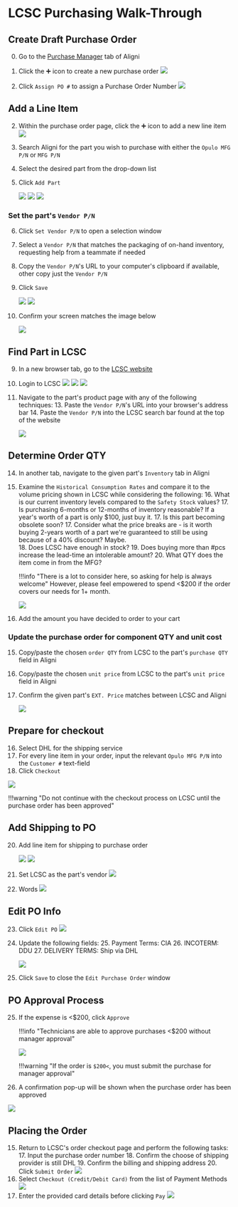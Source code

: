 # LCSC Purchasing Walk-Through

## Create Draft Purchase Order

0. Go to the [Purchase Manager](https://opulo.aligni.com/purchases) tab of Aligni

1. Click the ➕ icon to create a new purchase order
	<img style="height:500px width:auto;" src="img/add-part-0.webp">

5. Click `Assign PO #` to assign a Purchase Order Number
	<img style="height:500px width:auto;" src="img/add-part-5.webp">

## Add a Line Item
2. Within the purchase order page, click the ➕ icon to add a new line item
	<img style="height:500px width:auto;" src="img/add-part-1.webp">
4. Search Aligni for the part you wish to purchase with either the `Opulo MFG P/N` or `MFG P/N`
4. Select the desired part from the drop-down list
5. Click `Add Part`

	<img style="height:500px width:auto;" src="img/add-part-2.webp">
	<img style="height:500px width:auto;" src="img/add-part-3.webp">
	<img style="height:500px width:auto;" src="img/add-part-4.webp">

### Set the part's `Vendor P/N`
6. Click `Set Vendor P/N` to open a selection window 
7. Select a `Vendor P/N` that matches the packaging of on-hand inventory, requesting help from a teammate if needed
8. Copy the  `Vendor P/N`'s URL to your computer's clipboard if available, other copy just the `Vendor P/N`
9. Click `Save`

	<img style="height:500px width:auto;" src="img/add-part-5.5.webp">
	<img style="height:500px width:auto;" src="img/add-part-6.webp">

8. Confirm your screen matches the image below

	<img style="height:500px width:auto;" src="img/add-part-7.webp">

## Find Part in LCSC
9. In a new browser tab, go to the [LCSC website](https://www.lcsc.com/) 
10. Login to LCSC
	<img style="height:500px width:auto;" src="img/add-part-8.webp">
	<img style="height:500px width:auto;" src="img/add-part-9.webp">
	<img style="height:500px width:auto;" src="img/add-part-10.webp">
12. Navigate to the part's product page with any of the following techniques:
	13. Paste the `Vendor P/N`'s URL into your browser's address bar
	14. Paste the `Vendor P/N` into the LCSC search bar found at the top of the website

	<img style="height:500px width:auto;" src="img/add-part-11.webp">

## Determine Order QTY

14. In another tab, navigate to the given part's `Inventory` tab in Aligni
15. Examine the `Historical Consumption Rates` and compare it to the volume pricing shown in LCSC while considering the following:
	16. What is our current inventory levels compared to the `Safety Stock` values? 
	17. Is purchasing 6-months or 12-months of inventory reasonable? If a year's worth of a part is only $100, just buy it.
	17. Is this part becoming obsolete soon?
	17. Consider what the price breaks are - is it worth buying 2-years worth of a part we're guaranteed to still be using because of a 40% discount? Maybe.  
	18. Does LCSC have enough in stock?
	19. Does buying more than #pcs increase the lead-time an intolerable amount? 
	20. What QTY does the item come in from the MFG? 

	!!!info "There is a lot to consider here, so asking for help is always welcome"
		However, please feel empowered to spend <$200 if the order covers our needs for 1+ month.	

	<img style="height:500px width:auto;" src="img/add-part-11.5.webp">

14. Add the amount you have decided to order to your cart

### Update the purchase order for component QTY and unit cost

15. Copy/paste the chosen `order QTY` from LCSC to the part's `purchase QTY` field in Aligni
16. Copy/paste the chosen `unit price` from LCSC to the part's `unit price` field in Aligni
17. Confirm the given part's `EXT. Price` matches between LCSC and Aligni

	<img style="height:500px width:auto;" src="img/add-part-16.webp">

## Prepare for checkout

16. Select DHL for the shipping service
17. For every line item in your order, input the relevant `Opulo MFG P/N` into the `Customer #` text-field 
18. Click `Checkout`

<img style="height:500px width:auto;" src="img/add-part-12.webp">

!!!warning "Do not continue with the checkout process on LCSC until the purchase order has been approved"

## Add Shipping to PO

20. Add line item for shipping to purchase order

	<img style="height:500px width:auto;" src="img/add-part-17.webp">
	<img style="height:500px width:auto;" src="img/add-part-18.webp">

21. Set LCSC as the part's vendor
	<img style="height:500px width:auto;" src="img/add-part-19.webp">
22. Words
	<img style="height:500px width:auto;" src="img/add-part-20.webp">

## Edit PO Info

23. Click `Edit PO`
	<img style="height:500px width:auto;" src="img/add-part-21.webp">
24. Update the following fields:
	25. Payment Terms: CIA
	26. INCOTERM: DDU
	27. DELIVERY TERMS: Ship via DHL

	<img style="height:500px width:auto;" src="img/add-part-22.webp">

24. Click `Save` to close the `Edit Purchase Order` window

## PO Approval Process

25. If the expense is <$200, click `Approve`

	!!!info "Technicians are able to approve purchases <$200 without manager approval"

	<img style="height:500px width:auto;" src="img/add-part-23.webp">

	!!!warning "If the order is `$200<`, you must submit the purchase for manager approval"

26. A confirmation pop-up will be shown when the purchase order has been approved
<img style="height:500px width:auto;" src="img/add-part-24.webp">

## Placing the Order

15. Return to LCSC's order checkout page and perform the following tasks:
	17. Input the purchase order number
	18. Confirm the choose of shipping provider is still DHL
	19. Confirm the billing and shipping address
	20. Click `Submit Order`
	<img style="height:500px width:auto;" src="img/add-part-13.webp">
16. Select `Checkout (Credit/Debit Card)` from the list of Payment Methods
	<img style="height:500px width:auto;" src="img/add-part-14.webp">
17. Enter the provided card details before clicking `Pay`
	<img style="height:500px width:auto;" src="img/add-part-15.webp">
